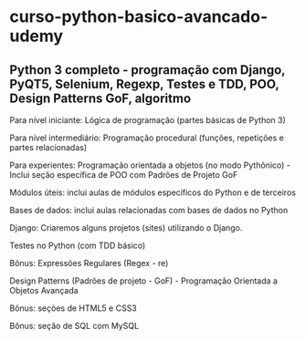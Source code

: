 # curso-python-basico-avancado-udemy

## Python 3 completo - programação com Django, PyQT5, Selenium, Regexp, Testes e TDD, POO, Design Patterns GoF, algoritmo

Para nível iniciante: Lógica de programação (partes básicas de Python 3)

Para nível intermediário: Programação procedural (funções, repetições e partes relacionadas)

Para experientes: Programação orientada a objetos (no modo Pythônico) - Inclui seção específica de POO com Padrões de Projeto GoF

Módulos úteis: inclui aulas de módulos específicos do Python e de terceiros

Bases de dados: inclui aulas relacionadas com bases de dados no Python

Django: Criaremos alguns projetos (sites) utilizando o Django.

Testes no Python (com TDD básico)

Bônus: Expressões Regulares (Regex - re)

Design Patterns (Padrões de projeto - GoF) - Programação Orientada a Objetos Avançada

Bônus: seções de HTML5 e CSS3

Bônus: seção de SQL com MySQL

